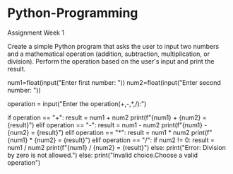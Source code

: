 # Python-Programming
Assignment Week 1

Create a simple Python program that asks the user to input two numbers and a mathematical operation (addition, subtraction, multiplication, or division).
Perform the operation based on the user's input and print the result.

num1=float(input("Enter first number: "))
num2=float(input("Enter second number: "))

operation = input("Enter the operation(+,-,*,/):")

if operation == "+":
    result = num1 + num2
    print(f"{num1} + {num2} = {result}")
elif operation == "-":
    result = num1 - num2
    print(f"{num1} - {num2} = {result}")
elif operation == "*":
    result = num1 * num2
    print(f"{num1} * {num2} = {result}") 
elif operation == "/":
    if num2 != 0:
        result = num1 / num2
        print(f"{num1} / {num2} = {result}")
    else:
        print("Error: Division by zero is not allowed.")
else:
    print("Invalid choice.Choose a valid operation") 
